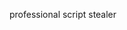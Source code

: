 professional script stealer

<!---
oanalii/oanalii is a ✨ special ✨ repository because its `README.md` (this file) appears on your GitHub profile.
You can click the Preview link to take a look at your changes.
--->
